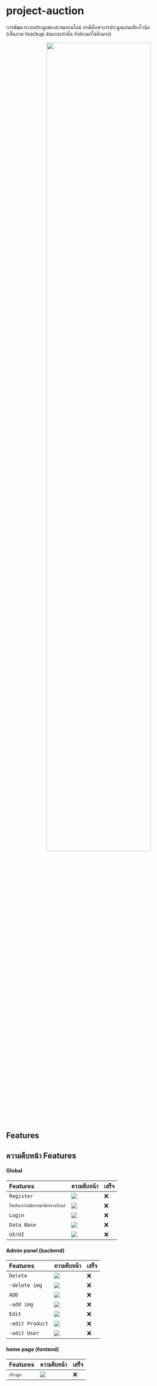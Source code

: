 # project-auction
การพัฒนาระบบประมูลของสะสมออนไลน์ กรณีศึกษาการประมูลแผ่นเสียงไวนิล\
(เป็นภาพ mockup ต้นแบบเท่านั้น ยังต้องแก้ไขอีกมาก)
<p align="center">
<img src="https://github.com/not6248/project-auction/assets/96365700/7feb806c-be3d-4a20-9fc7-af93d3314fc4" width=75%>
</p>

## Features

## ความคืบหน้า Features 
#### Global

| Features | ความคืบหน้า | เสร็จ
| :-------- | :------- | :------- |
| `Register` | ![](https://geps.dev/progress/0) | :x: |
| `ยืนยันการสมัครสมาชิกทางอีเมล์` | ![](https://geps.dev/progress/5) | :x: |
| `Login` | ![](https://geps.dev/progress/10) | :x: |
| `Data Base` | ![](https://geps.dev/progress/15) | :x: |
| `UX/UI` | ![](https://geps.dev/progress/20) | :x: |


#### Admin panel (backend)

| Features | ความคืบหน้า | เสร็จ
| :-------- | :------- | :------- |
| `Delete` | ![](https://geps.dev/progress/0) | :x: |
 `-delete img` | ![](https://geps.dev/progress/0) | :x: |
| `ADD` | ![](https://geps.dev/progress/0) | :x: |
| `-add img` | ![](https://geps.dev/progress/0) | :x: |
| `Edit` | ![](https://geps.dev/progress/0) | :x: |
| `-edit Product` | ![](https://geps.dev/progress/0) | :x: |
| `-edit User` | ![](https://geps.dev/progress/0) | :x: |


#### home page (fontend)

| Features | ความคืบหน้า | เสร็จ
| :-------- | :------- | :------- |
| `ประมูล` | ![](https://geps.dev/progress/10) | :x: |
